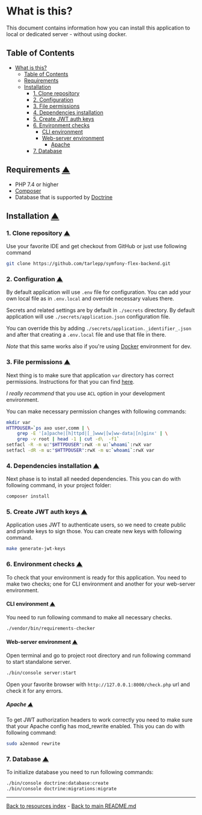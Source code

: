 # What is this?

This document contains information how you can install this application to local
or dedicated server - without using docker.

## Table of Contents

* [What is this?](#what-is-this)
  * [Table of Contents](#table-of-contents)
  * [Requirements](#requirements-table-of-contents)
  * [Installation](#installation-table-of-contents)
    * [1. Clone repository](#1-clone-repository-table-of-contents)
    * [2. Configuration](#2-configuration-table-of-contents)
    * [3. File permissions](#3-file-permissions-table-of-contents)
    * [4. Dependencies installation](#4-dependencies-installation-table-of-contents)
    * [5. Create JWT auth keys](#5-create-jwt-auth-keys-table-of-contents)
    * [6. Environment checks](#6-environment-checks-table-of-contents)
      * [CLI environment](#cli-environment-table-of-contents)
      * [Web-server environment](#web-server-environment-table-of-contents)
        * [Apache](#apache-table-of-contents)
    * [7. Database](#7-database-table-of-contents)

## Requirements [▲](#table-of-contents)

* PHP 7.4 or higher
* [Composer](https://getcomposer.org/)
* Database that is supported by [Doctrine](http://www.doctrine-project.org/)

## Installation [▲](#table-of-contents)

### 1. Clone repository [▲](#table-of-contents)

Use your favorite IDE and get checkout from GitHub or just use following command

```bash
git clone https://github.com/tarlepp/symfony-flex-backend.git
```

### 2. Configuration [▲](#table-of-contents)

By default application will use `.env` file for configuration. You can add your
own local file as in `.env.local` and override necessary values there.

Secrets and related settings are by default in `./secrets` directory. By
default application will use `./secrets/application.json` configuration file.

You can override this by adding `./secrets/application._identifier_.json` and
after that creating a `.env.local` file and use that file in there.

_Note_ that this same works also if you're using [Docker](../README.md#2-start-containers-table-of-contents)
environment for dev.

### 3. File permissions [▲](#table-of-contents)

Next thing is to make sure that application `var` directory has correct
permissions. Instructions for that you can find
[here](https://symfony.com/doc/3.4/setup/file_permissions.html).

_I really recommend_ that you use `ACL` option in your development environment.

You can make necessary permission changes with following commands:

```bash
mkdir var
HTTPDUSER=`ps axo user,comm | \
    grep -E '[a]pache|[h]ttpd|[_]www|[w]ww-data|[n]ginx' | \
    grep -v root | head -1 | cut -d\  -f1`
setfacl -R -m u:"$HTTPDUSER":rwX -m u:`whoami`:rwX var
setfacl -dR -m u:"$HTTPDUSER":rwX -m u:`whoami`:rwX var
```

### 4. Dependencies installation [▲](#table-of-contents)

Next phase is to install all needed dependencies. This you can do with following
command, in your project folder:

```bash
composer install
```

### 5. Create JWT auth keys [▲](#table-of-contents)

Application uses JWT to authenticate users, so we need to create public and
private keys to sign those. You can create new keys with following command.

```bash
make generate-jwt-keys
```

### 6. Environment checks [▲](#table-of-contents)

To check that your environment is ready for this application. You need to make
two checks; one for CLI environment and another for your web-server environment.

#### CLI environment [▲](#table-of-contents)

You need to run following command to make all necessary checks.

```bash
./vendor/bin/requirements-checker
```

#### Web-server environment [▲](#table-of-contents)

Open terminal and go to project root directory and run following command to
start standalone server.

```bash
./bin/console server:start
```

Open your favorite browser with `http://127.0.0.1:8000/check.php` url and
check it for any errors.

##### Apache [▲](#table-of-contents)

To get JWT authorization headers to work correctly you need to make sure that
your Apache config has mod_rewrite enabled. This you can do with following
command:

```bash
sudo a2enmod rewrite
```

### 7. Database [▲](#table-of-contents)

To initialize database you need to run following commands:

```bash
./bin/console doctrine:database:create
./bin/console doctrine:migrations:migrate
```

---

[Back to resources index](README.md) - [Back to main README.md](../README.md)
